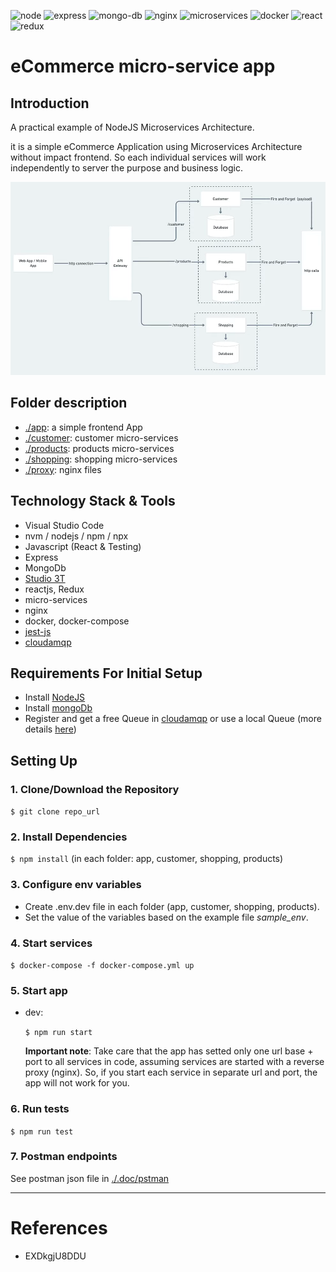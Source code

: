 ![node](https://img.shields.io/badge/node.js-informational?style=flat&logo=node.js&logoColor=white&color=6aa6f8)
![express](https://img.shields.io/badge/express-informational?style=flat&logo=express&logoColor=white&color=6aa6f8)
![mongo-db](https://img.shields.io/badge/mongo-informational?style=flat&logo=mongodb&logoColor=white&color=6aa6f8)
![nginx](https://img.shields.io/badge/nginx-informational?style=flat&logo=nginx&logoColor=white&color=6aa6f8)
![microservices](https://img.shields.io/badge/microservices-informational?style=flat&logo=microservices&logoColor=white&color=6aa6f8)
![docker](https://img.shields.io/badge/docker-informational?style=flat&logo=docker&logoColor=white&color=6aa6f8)
![react](https://img.shields.io/badge/react-informational?style=flat&logo=react&logoColor=white&color=6aa6f8)
![redux](https://img.shields.io/badge/redux-informational?style=flat&logo=redux&logoColor=white&color=6aa6f8)


# eCommerce micro-service app

## Introduction

A practical example of NodeJS Microservices Architecture. 

it is a simple eCommerce Application using Microservices Architecture without impact frontend. So each individual services will work independently to server the purpose and business logic.  

![architecture](./.doc/images/architecture.png)

## Folder description

- [./app](./app): a simple frontend App
- [./customer](./customer): customer micro-services
- [./products](./products): products micro-services
- [./shopping](./shopping): shopping micro-services
- [./proxy](./proxy): nginx files



## Technology Stack & Tools

- Visual Studio Code
- nvm / nodejs / npm / npx
- Javascript (React & Testing)
- Express
- MongoDb
- [Studio 3T](https://studio3t.com/)
- reactjs, Redux
- micro-services
- nginx
- docker, docker-compose
- [jest-js](https://jestjs.io/)
- [cloudamqp](https://www.cloudamqp.com/)

## Requirements For Initial Setup

- Install [NodeJS](https://nodejs.org/)
- Install [mongoDb](https://www.mongodb.com/)
- Register and get a free Queue in [cloudamqp](https://www.cloudamqp.com/) or use a local Queue (more details [here](https://www.rabbitmq.com/download.html))

## Setting Up
### 1. Clone/Download the Repository
`$ git clone repo_url`

### 2. Install Dependencies
`$ npm install` (in each folder: app, customer, shopping, products)


### 3. Configure env variables

- Create .env.dev file in each folder (app, customer, shopping, products).
- Set the value of the variables based on the example file _sample_env_.

### 4. Start services

  `$ docker-compose -f docker-compose.yml up`

### 5. Start app

- dev:

  `$ npm run start`

  **Important note**: Take care that the app has setted only one url base + port to all services in code, assuming services are started with a reverse proxy (nginx). So, if you start each service in separate url and port, the app will not work for you.

### 6. Run tests

  `$ npm run test`

### 7. Postman endpoints
See postman json file in [./.doc/pstman](./.doc/pstman)

---

# References

* EXDkgjU8DDU
